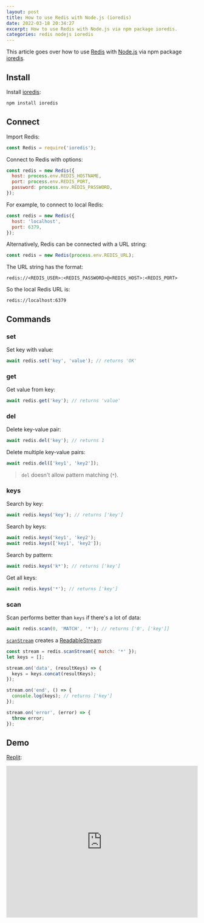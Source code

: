 ```yaml
---
layout: post
title: How to use Redis with Node.js (ioredis)
date: 2022-03-18 20:34:27
excerpt: How to use Redis with Node.js via npm package ioredis.
categories: redis nodejs ioredis
---
```


This article goes over how to use [Redis](https://redis.io/) with [Node.js](https://nodejs.org/) via npm package [ioredis](https://github.com/luin/ioredis).

## Install

Install [ioredis](https://www.npmjs.com/package/ioredis):

```sh
npm install ioredis
```

## Connect

Import Redis:

```js
const Redis = require('ioredis');
```

Connect to Redis with options:

```js
const redis = new Redis({
  host: process.env.REDIS_HOSTNAME,
  port: process.env.REDIS_PORT,
  password: process.env.REDIS_PASSWORD,
});
```

For example, to connect to local Redis:

```js
const redis = new Redis({
  host: 'localhost',
  port: 6379,
});
```

Alternatively, Redis can be connected with a URL string:

```js
const redis = new Redis(process.env.REDIS_URL);
```

The URL string has the format:

```
redis://<REDIS_USER>:<REDIS_PASSWORD>@<REDIS_HOST>:<REDIS_PORT>
```

So the local Redis URL is:

```
redis://localhost:6379
```

## Commands

### set

Set key with value:

```js
await redis.set('key', 'value'); // returns 'OK'
```

### get

Get value from key:

```js
await redis.get('key'); // returns 'value'
```

### del

Delete key-value pair:

```js
await redis.del('key'); // returns 1
```

Delete multiple key-value pairs:

```js
await redis.del(['key1', 'key2']);
```

> `del` doesn't allow pattern matching (`*`).

### keys

Search by key:

```js
await redis.keys('key'); // returns ['key']
```

Search by keys:

```js
await redis.keys('key1', 'key2');
await redis.keys(['key1', 'key2']);
```

Search by pattern:

```js
await redis.keys('k*'); // returns ['key']
```

Get all keys:

```js
await redis.keys('*'); // returns ['key']
```

### scan

Scan performs better than `keys` if there's a lot of data:

```js
await redis.scan(0, 'MATCH', '*'); // returns ['0', ['key']]
```

[`scanStream`](https://github.com/luin/ioredis#streamify-scanning) creates a [ReadableStream](https://nodejs.org/api/stream.html):

```js
const stream = redis.scanStream({ match: '*' });
let keys = [];

stream.on('data', (resultKeys) => {
  keys = keys.concat(resultKeys);
});

stream.on('end', () => {
  console.log(keys); // returns ['key']
});

stream.on('error', (error) => {
  throw error;
});
```

## Demo

[Replit](https://replit.com/@remarkablemark/ioredis):

<iframe height="400px" width="100%" src="https://replit.com/@remarkablemark/ioredis?lite=true" scrolling="no" frameborder="no" allowtransparency="true" allowfullscreen="true" sandbox="allow-forms allow-pointer-lock allow-popups allow-same-origin allow-scripts allow-modals"></iframe>
